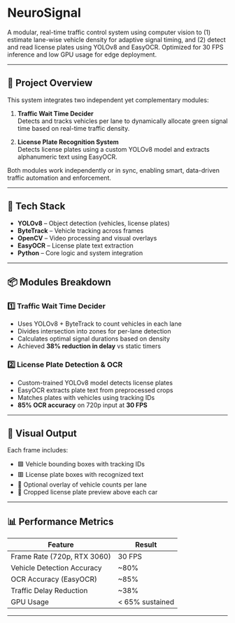 # NeuroSignal 

A modular, real-time traffic control system using computer vision to (1) estimate lane-wise vehicle density for adaptive signal timing, and (2) detect and read license plates using YOLOv8 and EasyOCR. Optimized for 30 FPS inference and low GPU usage for edge deployment.

---

## 🧠 Project Overview

This system integrates two independent yet complementary modules:

1. **Traffic Wait Time Decider**  
   Detects and tracks vehicles per lane to dynamically allocate green signal time based on real-time traffic density.

2. **License Plate Recognition System**  
   Detects license plates using a custom YOLOv8 model and extracts alphanumeric text using EasyOCR.

Both modules work independently or in sync, enabling smart, data-driven traffic automation and enforcement.

---

## 🔧 Tech Stack

- **YOLOv8** – Object detection (vehicles, license plates)  
- **ByteTrack** – Vehicle tracking across frames  
- **OpenCV** – Video processing and visual overlays  
- **EasyOCR** – License plate text extraction  
- **Python** – Core logic and system integration

---

## 📦 Modules Breakdown

### 1️⃣ Traffic Wait Time Decider

- Uses YOLOv8 + ByteTrack to count vehicles in each lane
- Divides intersection into zones for per-lane detection
- Calculates optimal signal durations based on density
- Achieved **38% reduction in delay** vs static timers

### 2️⃣ License Plate Detection & OCR

- Custom-trained YOLOv8 model detects license plates
- EasyOCR extracts plate text from preprocessed crops
- Matches plates with vehicles using tracking IDs
- **85% OCR accuracy** on 720p input at **30 FPS**

---

## 🎥 Visual Output

Each frame includes:
- 🟩 Vehicle bounding boxes with tracking IDs  
- 🟥 License plate boxes with recognized text  
- 🧠 Optional overlay of vehicle counts per lane  
- 🪪 Cropped license plate preview above each car

---

## 📊 Performance Metrics

| Feature                      | Result           |
|-----------------------------|------------------|
| Frame Rate (720p, RTX 3060) | 30 FPS           |
| Vehicle Detection Accuracy  | ~80%             |
| OCR Accuracy (EasyOCR)      | ~85%             |
| Traffic Delay Reduction     | ~38%             |
| GPU Usage                   | < 65% sustained  |

---
